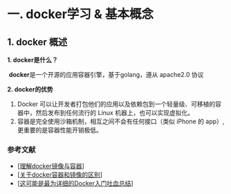 

# 一. docker学习 & 基本概念

## 1. docker 概述 

**1. docker是什么？**

​	**docker**是一个开源的应用容器引擎，基于golang，遵从 apache2.0 协议

**2. docker的优势**

1. Docker 可以让开发者打包他们的应用以及依赖包到一个轻量级、可移植的容器中，然后发布到任何流行的 Linux 机器上，也可以实现虚拟化。
2. 容器是完全使用沙箱机制，相互之间不会有任何接口（类似 iPhone 的 app）,更重要的是容器性能开销极低。



### 参考文献

- [[理解docker镜像与容器](https://baijiahao.baidu.com/s?id=1594187941922400728&amp;wfr=spider&amp;for=pc&amp;tdsourcetag=s_pctim_aiomsg&amp;qq-pf-to=pcqq.c2c)]
- [[关于docker容器和镜像的区别](https://www.cnblogs.com/baizhanshi/p/9655102.html)]
- [[这可能是最为详细的Docker入门吐血总结](<https://www.cnblogs.com/ECJTUACM-873284962/p/9789130.html>)]